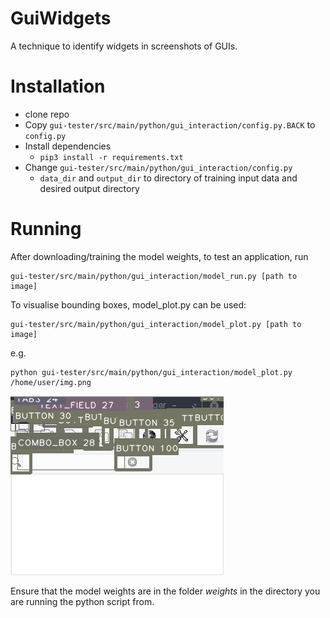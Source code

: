 # GuiWidgets #
A technique to identify widgets in screenshots of GUIs. 

# Installation #

- clone repo
- Copy `gui-tester/src/main/python/gui_interaction/config.py.BACK` to `config.py`
- Install dependencies
  - `pip3 install -r requirements.txt`
- Change `gui-tester/src/main/python/gui_interaction/config.py`
  -  `data_dir` and `output_dir` to directory of training input data and desired output directory

# Running #

After downloading/training the model weights, to test an application, run
```
gui-tester/src/main/python/gui_interaction/model_run.py [path to image]
```

To visualise bounding boxes, model_plot.py can be used:
```
gui-tester/src/main/python/gui_interaction/model_plot.py [path to image]
```
e.g.
```
python gui-tester/src/main/python/gui_interaction/model_plot.py /home/user/img.png
```

![Annotated App](https://raw.githubusercontent.com/thomasdeanwhite/GUIdance/master/public/app-annotated.png)

Ensure that the model weights are in the folder _weights_ in the directory you are running the python script from.
